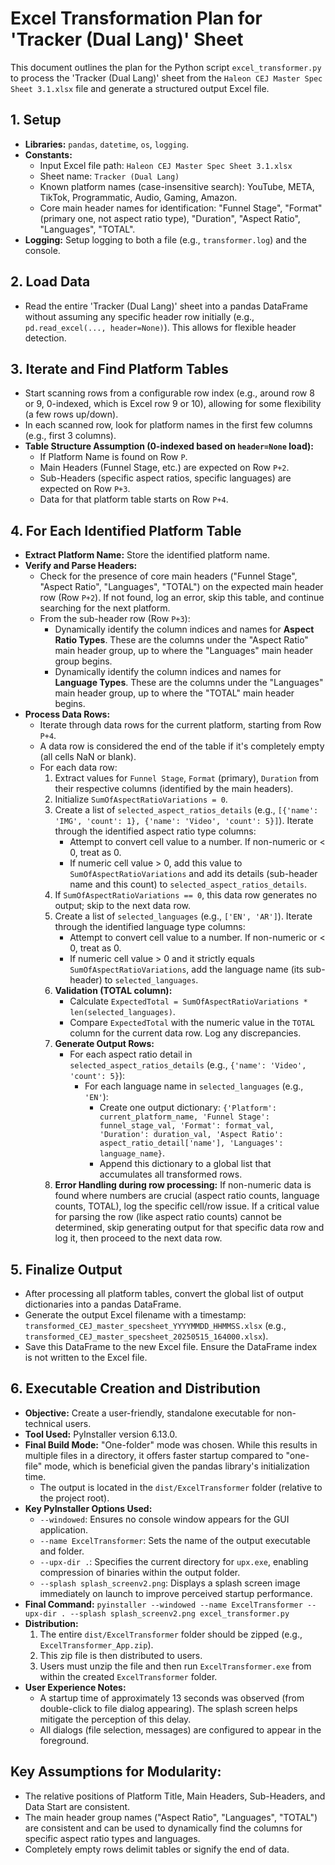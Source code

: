 # Excel Transformation Plan for 'Tracker (Dual Lang)' Sheet

This document outlines the plan for the Python script `excel_transformer.py` to process the 'Tracker (Dual Lang)' sheet from the `Haleon CEJ Master Spec Sheet 3.1.xlsx` file and generate a structured output Excel file.

## 1. Setup

*   **Libraries:** `pandas`, `datetime`, `os`, `logging`.
*   **Constants:**
    *   Input Excel file path: `Haleon CEJ Master Spec Sheet 3.1.xlsx`
    *   Sheet name: `Tracker (Dual Lang)`
    *   Known platform names (case-insensitive search): YouTube, META, TikTok, Programmatic, Audio, Gaming, Amazon.
    *   Core main header names for identification: "Funnel Stage", "Format" (primary one, not aspect ratio type), "Duration", "Aspect Ratio", "Languages", "TOTAL".
*   **Logging:** Setup logging to both a file (e.g., `transformer.log`) and the console.

## 2. Load Data

*   Read the entire 'Tracker (Dual Lang)' sheet into a pandas DataFrame without assuming any specific header row initially (e.g., `pd.read_excel(..., header=None)`). This allows for flexible header detection.

## 3. Iterate and Find Platform Tables

*   Start scanning rows from a configurable row index (e.g., around row 8 or 9, 0-indexed, which is Excel row 9 or 10), allowing for some flexibility (a few rows up/down).
*   In each scanned row, look for platform names in the first few columns (e.g., first 3 columns).
*   **Table Structure Assumption (0-indexed based on `header=None` load):**
    *   If Platform Name is found on Row `P`.
    *   Main Headers (Funnel Stage, etc.) are expected on Row `P+2`.
    *   Sub-Headers (specific aspect ratios, specific languages) are expected on Row `P+3`.
    *   Data for that platform table starts on Row `P+4`.

## 4. For Each Identified Platform Table

*   **Extract Platform Name:** Store the identified platform name.
*   **Verify and Parse Headers:**
    *   Check for the presence of core main headers ("Funnel Stage", "Aspect Ratio", "Languages", "TOTAL") on the expected main header row (Row `P+2`). If not found, log an error, skip this table, and continue searching for the next platform.
    *   From the sub-header row (Row `P+3`):
        *   Dynamically identify the column indices and names for **Aspect Ratio Types**. These are the columns under the "Aspect Ratio" main header group, up to where the "Languages" main header group begins.
        *   Dynamically identify the column indices and names for **Language Types**. These are the columns under the "Languages" main header group, up to where the "TOTAL" main header begins.
*   **Process Data Rows:**
    *   Iterate through data rows for the current platform, starting from Row `P+4`.
    *   A data row is considered the end of the table if it's completely empty (all cells NaN or blank).
    *   For each data row:
        1.  Extract values for `Funnel Stage`, `Format` (primary), `Duration` from their respective columns (identified by the main headers).
        2.  Initialize `SumOfAspectRatioVariations = 0`.
        3.  Create a list of `selected_aspect_ratios_details` (e.g., `[{'name': 'IMG', 'count': 1}, {'name': 'Video', 'count': 5}]`). Iterate through the identified aspect ratio type columns:
            *   Attempt to convert cell value to a number. If non-numeric or < 0, treat as 0.
            *   If numeric cell value > 0, add this value to `SumOfAspectRatioVariations` and add its details (sub-header name and this count) to `selected_aspect_ratios_details`.
        4.  If `SumOfAspectRatioVariations == 0`, this data row generates no output; skip to the next data row.
        5.  Create a list of `selected_languages` (e.g., `['EN', 'AR']`). Iterate through the identified language type columns:
            *   Attempt to convert cell value to a number. If non-numeric or < 0, treat as 0.
            *   If numeric cell value > 0 and it strictly equals `SumOfAspectRatioVariations`, add the language name (its sub-header) to `selected_languages`.
        6.  **Validation (TOTAL column):**
            *   Calculate `ExpectedTotal = SumOfAspectRatioVariations * len(selected_languages)`.
            *   Compare `ExpectedTotal` with the numeric value in the `TOTAL` column for the current data row. Log any discrepancies.
        7.  **Generate Output Rows:**
            *   For each aspect ratio detail in `selected_aspect_ratios_details` (e.g., `{'name': 'Video', 'count': 5}`):
                *   For each language name in `selected_languages` (e.g., `'EN'`):
                    *   Create one output dictionary: `{'Platform': current_platform_name, 'Funnel Stage': funnel_stage_val, 'Format': format_val, 'Duration': duration_val, 'Aspect Ratio': aspect_ratio_detail['name'], 'Languages': language_name}`.
                    *   Append this dictionary to a global list that accumulates all transformed rows.
        8.  **Error Handling during row processing:** If non-numeric data is found where numbers are crucial (aspect ratio counts, language counts, TOTAL), log the specific cell/row issue. If a critical value for parsing the row (like aspect ratio counts) cannot be determined, skip generating output for that specific data row and log it, then proceed to the next data row.

## 5. Finalize Output

*   After processing all platform tables, convert the global list of output dictionaries into a pandas DataFrame.
*   Generate the output Excel filename with a timestamp: `transformed_CEJ_master_specsheet_YYYYMMDD_HHMMSS.xlsx` (e.g., `transformed_CEJ_master_specsheet_20250515_164000.xlsx`).
*   Save this DataFrame to the new Excel file. Ensure the DataFrame index is not written to the Excel file.

## 6. Executable Creation and Distribution

*   **Objective:** Create a user-friendly, standalone executable for non-technical users.
*   **Tool Used:** PyInstaller version 6.13.0.
*   **Final Build Mode:** "One-folder" mode was chosen. While this results in multiple files in a directory, it offers faster startup compared to "one-file" mode, which is beneficial given the pandas library's initialization time.
    *   The output is located in the `dist/ExcelTransformer` folder (relative to the project root).
*   **Key PyInstaller Options Used:**
    *   `--windowed`: Ensures no console window appears for the GUI application.
    *   `--name ExcelTransformer`: Sets the name of the output executable and folder.
    *   `--upx-dir .`: Specifies the current directory for `upx.exe`, enabling compression of binaries within the output folder.
    *   `--splash splash_screenv2.png`: Displays a splash screen image immediately on launch to improve perceived startup performance.
*   **Final Command:** `pyinstaller --windowed --name ExcelTransformer --upx-dir . --splash splash_screenv2.png excel_transformer.py`
*   **Distribution:**
    1.  The entire `dist/ExcelTransformer` folder should be zipped (e.g., `ExcelTransformer_App.zip`).
    2.  This zip file is then distributed to users.
    3.  Users must unzip the file and then run `ExcelTransformer.exe` from within the created `ExcelTransformer` folder.
*   **User Experience Notes:**
    *   A startup time of approximately 13 seconds was observed (from double-click to file dialog appearing). The splash screen helps mitigate the perception of this delay.
    *   All dialogs (file selection, messages) are configured to appear in the foreground.

## Key Assumptions for Modularity:

*   The relative positions of Platform Title, Main Headers, Sub-Headers, and Data Start are consistent.
*   The main header group names ("Aspect Ratio", "Languages", "TOTAL") are consistent and can be used to dynamically find the columns for specific aspect ratio types and languages.
*   Completely empty rows delimit tables or signify the end of data.
